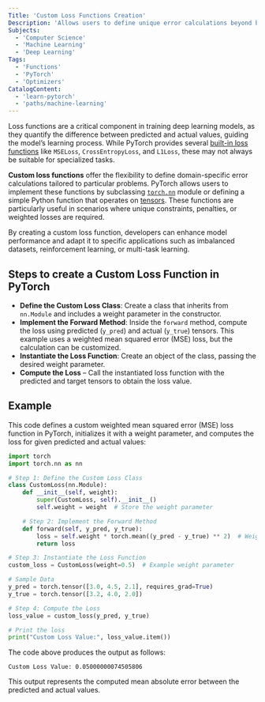 ```yaml
---
Title: 'Custom Loss Functions Creation'
Description: 'Allows users to define unique error calculations beyond built-in options, enabling fine-tuned optimization for specific tasks.'
Subjects:
  - 'Computer Science'
  - 'Machine Learning'
  - 'Deep Learning'
Tags:
  - 'Functions'
  - 'PyTorch'
  - 'Optimizers'
CatalogContent:
  - 'learn-pytorch'
  - 'paths/machine-learning'
---
```


Loss functions are a critical component in training deep learning models, as they quantify the difference between predicted and actual values, guiding the model’s learning process. While PyTorch provides several [built-in loss functions](https://www.codecademy.com/resources/docs/pytorch/nn/loss-functions) like `MSELoss`, `CrossEntropyLoss`, and `L1Loss`, these may not always be suitable for specialized tasks.

**Custom loss functions** offer the flexibility to define domain-specific error calculations tailored to particular problems. PyTorch allows users to implement these functions by subclassing [`torch.nn`](https://www.codecademy.com/resources/docs/pytorch/nn) module or defining a simple Python function that operates on [tensors](https://www.codecademy.com/resources/docs/pytorch/tensors). These functions are particularly useful in scenarios where unique constraints, penalties, or weighted losses are required.

By creating a custom loss function, developers can enhance model performance and adapt it to specific applications such as imbalanced datasets, reinforcement learning, or multi-task learning.

## Steps to create a Custom Loss Function in PyTorch

- **Define the Custom Loss Class**: Create a class that inherits from `nn.Module` and includes a weight parameter in the constructor.
- **Implement the Forward Method**: Inside the `forward` method, compute the loss using predicted (`y_pred`) and actual (`y_true`) tensors. This example uses a weighted mean squared error (MSE) loss, but the calculation can be customized.
- **Instantiate the Loss Function**: Create an object of the class, passing the desired weight parameter.
- **Compute the Loss** – Call the instantiated loss function with the predicted and target tensors to obtain the loss value.

## Example

This code defines a custom weighted mean squared error (MSE) loss function in PyTorch, initializes it with a weight parameter, and computes the loss for given predicted and actual values:

```py
import torch
import torch.nn as nn

# Step 1: Define the Custom Loss Class
class CustomLoss(nn.Module):
    def __init__(self, weight):
        super(CustomLoss, self).__init__()
        self.weight = weight  # Store the weight parameter

    # Step 2: Implement the Forward Method
    def forward(self, y_pred, y_true):
        loss = self.weight * torch.mean((y_pred - y_true) ** 2)  # Weighted MSE loss
        return loss

# Step 3: Instantiate the Loss Function
custom_loss = CustomLoss(weight=0.5)  # Example weight parameter

# Sample Data
y_pred = torch.tensor([3.0, 4.5, 2.1], requires_grad=True)
y_true = torch.tensor([3.2, 4.0, 2.0])

# Step 4: Compute the Loss
loss_value = custom_loss(y_pred, y_true)

# Print the loss
print("Custom Loss Value:", loss_value.item())
```

The code above produces the output as follows:

```shell
Custom Loss Value: 0.05000000074505806
```

This output represents the computed mean absolute error between the predicted and actual values.
